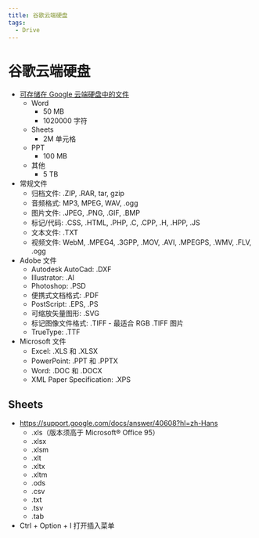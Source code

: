 ```yaml
---
title: 谷歌云端硬盘
tags:
  - Drive
---
```


# 谷歌云端硬盘

- [可存储在 Google 云端硬盘中的文件](https://support.google.com/drive/answer/37603?hl=zh-Hans)
  - Word
    - 50 MB
    - 1020000 字符
  - Sheets
    - 2M 单元格
  - PPT
    - 100 MB
  - 其他
    - 5 TB
- 常规文件
  - 归档文件: .ZIP, .RAR, tar, gzip
  - 音频格式: MP3, MPEG, WAV, .ogg
  - 图片文件: .JPEG, .PNG, .GIF, .BMP
  - 标记/代码: .CSS, .HTML, .PHP, .C, .CPP, .H, .HPP, .JS
  - 文本文件: .TXT
  - 视频文件: WebM, .MPEG4, .3GPP, .MOV, .AVI, .MPEGPS, .WMV, .FLV, .ogg
- Adobe 文件
  - Autodesk AutoCad: .DXF
  - Illustrator: .AI
  - Photoshop: .PSD
  - 便携式文档格式: .PDF
  - PostScript: .EPS, .PS
  - 可缩放矢量图形: .SVG
  - 标记图像文件格式: .TIFF - 最适合 RGB .TIFF 图片
  - TrueType: .TTF
- Microsoft 文件
  - Excel: .XLS 和 .XLSX
  - PowerPoint: .PPT 和 .PPTX
  - Word: .DOC 和 .DOCX
  - XML Paper Specification: .XPS

## Sheets

- https://support.google.com/docs/answer/40608?hl=zh-Hans
  - .xls（版本须高于 Microsoft® Office 95）
  - .xlsx
  - .xlsm
  - .xlt
  - .xltx
  - .xltm
  - .ods
  - .csv
  - .txt
  - .tsv
  - .tab
- Ctrl + Option + I 打开插入菜单
